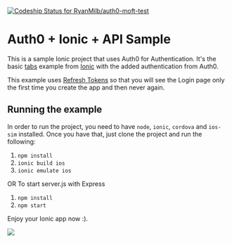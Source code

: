 [ ![Codeship Status for RyanMilb/auth0-moft-test](https://codeship.com/projects/f7a93c30-599b-0133-03d1-72256058fde0/status?branch=master)](https://codeship.com/projects/110102)
# Auth0 + Ionic + API Sample

This is a sample Ionic project that uses Auth0 for Authentication. 
It's the basic [tabs](https://github.com/driftyco/ionic-starter-tabs) example from [Ionic](http://ionicframework.com/) with the added authentication from Auth0.

This example uses [Refresh Tokens](https://github.com/auth0/auth0-angular/blob/master/docs/refreshToken.md) so that you will see the Login page only the first time you create the app and then never again.

## Running the example

In order to run the project, you need to have `node`, `ionic`, `cordova` and `ios-sim` installed.
Once you have that, just clone the project and run the following:

1. `npm install`
2. `ionic build ios`
3. `ionic emulate ios`

OR To start server.js with Express

1. `npm install`
1. `npm start`

Enjoy your Ionic app now :).

<img src="https://cloudup.com/iMmARAM4VJZ+" />

